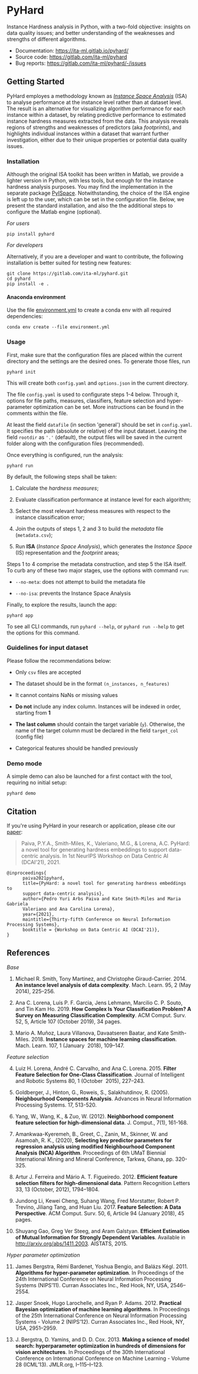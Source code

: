 <!--
[![Binder](https://mybinder.org/badge_logo.svg)](https://mybinder.org/v2/gl/ita-ml%2Finstance-hardness/binder?filepath=notebooks%2F)
[![made-with-python](https://img.shields.io/badge/Made%20with-Python-1f425f.svg)](https://www.python.org/)
[![PyPI license](https://img.shields.io/pypi/l/ansicolortags.svg)](https://en.wikipedia.org/wiki/MIT_License)
-->

# PyHard

Instance Hardness analysis in Python, with a two-fold objective: insights on data quality issues; 
and better understanding of the weaknesses and strengths of different algorithms.

* Documentation: https://ita-ml.gitlab.io/pyhard/
* Source code: https://gitlab.com/ita-ml/pyhard
* Bug reports: https://gitlab.com/ita-ml/pyhard/-/issues

## Getting Started

PyHard employes a methodology known as [_Instance Space Analysis_](https://github.com/andremun/InstanceSpace) (ISA) to analyse performance at the instance level rather than at dataset level. The result is an alternative for visualizing algorithm performance for each instance within a dataset, by relating predictive performance to estimated instance hardness measures extracted from the data. This analysis reveals regions of strengths and weaknesses of predictors (aka _footprints_), and highlights individual instances within a  dataset that warrant further investigation, either due to their unique properties or potential data quality issues.


### Installation
Although the original ISA toolkit has been written in Matlab, we provide a lighter version in Python, with less tools, but enough for the instance hardness analysis purposes. You may find the implementation in the separate package [PyISpace](https://gitlab.com/ita-ml/pyispace). Notwithstanding, the choice of the ISA engine is left up to the user, which can be set in the configuration file. Below, we present the standard installation, and also the the additional steps to configure the Matlab engine (optional).

_For users_

```
pip install pyhard
```

_For developers_

Alternatively, if you are a developer and want to contribute, the following installation is better suited for testing new features:
```
git clone https://gitlab.com/ita-ml/pyhard.git
cd pyhard
pip install -e .
```

#### Anaconda environment

Use the file [environment.yml](./environment.yml) to create a conda env with all required dependencies:

```
conda env create --file environment.yml
```


### Usage

First, make sure that the configuration files are placed within the current directory and the settings are the desired ones. To generate those files, run

```
pyhard init
```

This will create both `config.yaml` and `options.json` in the current directory.

The file `config.yaml` is used to configurate steps 1-4 below. Through it, options for file paths, measures, classifiers, feature selection and hyper-parameter optimization can be set. More instructions can be found in the comments within the file.

At least the field `datafile` (in section 'general') should be set in `config.yaml`. It specifies the path (absolute or relative) of the input dataset. Leaving the field `rootdir` as `'.'` (default), the output files will be saved in the current folder along with the configuration files (recommended).

Once everything is configured, run the analysis:

```
pyhard run
```

By default, the following steps shall be taken:

1. Calculate the _hardness measures_;

2. Evaluate classification performance at instance level for each algorithm;

3. Select the most relevant hardness measures with respect to the instance classification error;

4. Join the outputs of steps 1, 2 and 3 to build the _metadata_ file (`metadata.csv`);

5. Run __ISA__ (_Instance Space Analysis_), which generates the _Instance Space_ (IS) representation and the _footprint_ areas;

Steps 1 to 4 comprise the metadata construction, and step 5 the ISA itself. To curb any of these two major stages, use the options with command `run`:

* `--no-meta`: does not attempt to build the metadata file

* `--no-isa`: prevents the Instance Space Analysis

Finally, to explore the results, launch the app:  

```
pyhard app
```

To see all CLI commands, run `pyhard --help`, or `pyhard run --help` to get the options for this command.


### Guidelines for input dataset

Please follow the recommendations below:

* Only `csv` files are accepted

* The dataset should be in the format `(n_instances, n_features)`

* It cannot contains NaNs or missing values

* **Do not** include any index column. Instances will be indexed in order, starting from **1**

* **The last column** should contain the target variable (`y`). Otherwise, the name of the target column must be declared in the field `target_col` (config file)

* Categorical features should be handled previously


### Demo mode

A simple demo can also be launched for a first contact with the tool, requiring no initial setup:

```
pyhard demo
```


## Citation

If you're using PyHard in your research or application, please cite our [paper](https://datacentricai.org/papers/30_CameraReady_DCAI_2021_camera_ready.pdf):

> Paiva, P.Y.A., Smith-Miles, K., Valeriano, M.G., & Lorena, A.C. PyHard: a novel tool for generating hardness embeddings to support data-centric analysis. In 1st NeurIPS Workshop on Data Centric AI (DCAI'21), 2021.

```
@inproceedings{
      paiva2021pyhard,
      title={PyHard: a novel tool for generating hardness embeddings to 
      support data-centric analysis}, 
      author={Pedro Yuri Arbs Paiva and Kate Smith-Miles and Maria Gabriela 
      Valeriano and Ana Carolina Lorena},
      year={2021},
      maintitle={Thirty-fifth Conference on Neural Information Processing Systems},
      booktitle = {Workshop on Data Centric AI (DCAI'21)},
}
```


## References

_Base_

1. Michael R. Smith, Tony Martinez, and Christophe Giraud-Carrier. 2014. __An instance level analysis of data complexity__. Mach. Learn. 95, 2 (May 2014), 225–256.

2. Ana C. Lorena, Luís P. F. Garcia, Jens Lehmann, Marcilio C. P. Souto, and Tin Kam Ho. 2019. __How Complex Is Your Classification Problem? A Survey on Measuring Classification Complexity__. ACM Comput. Surv. 52, 5, Article 107 (October 2019), 34 pages.

3. Mario A. Muñoz, Laura Villanova, Davaatseren Baatar, and Kate Smith-Miles. 2018. __Instance spaces for machine learning classification__. Mach. Learn. 107, 1 (January   2018), 109–147.

_Feature selection_

4. Luiz H. Lorena, André C. Carvalho, and Ana C. Lorena. 2015. __Filter Feature Selection for One-Class Classification__. Journal of Intelligent and Robotic Systems 80, 1 (October   2015), 227–243.

5. Goldberger, J., Hinton, G., Roweis, S., Salakhutdinov, R. (2005). __Neighbourhood Components Analysis__. Advances in Neural Information Processing Systems. 17, 513-520.

6. Yang, W., Wang, K., & Zuo, W. (2012). __Neighborhood component feature selection for high-dimensional data__. J. Comput., 7(1), 161-168.

7. Amankwaa-Kyeremeh, B., Greet, C., Zanin, M., Skinner, W. and Asamoah, R. K., (2020), __Selecting key predictor parameters for regression analysis using modified Neighbourhood Component Analysis (NCA) Algorithm__. Proceedings of 6th UMaT Biennial International Mining and Mineral Conference, Tarkwa, Ghana, pp. 320-325.

8. Artur J. Ferreira and Mário A. T. Figueiredo. 2012. __Efficient feature selection filters for high-dimensional data__. Pattern Recognition Letters 33, 13 (October, 2012), 1794–1804.

9. Jundong Li, Kewei Cheng, Suhang Wang, Fred Morstatter, Robert P. Trevino, Jiliang Tang, and Huan Liu. 2017. __Feature Selection: A Data Perspective__. ACM Comput. Surv. 50, 6, Article 94 (January 2018), 45 pages.

10. Shuyang Gao, Greg Ver Steeg, and Aram Galstyan. __Efficient Estimation of Mutual Information for Strongly Dependent Variables__. Available in http://arxiv.org/abs/1411.2003. AISTATS, 2015.

_Hyper parameter optimization_

11. James Bergstra, Rémi Bardenet, Yoshua Bengio, and Balázs Kégl. 2011. __Algorithms for hyper-parameter optimization__. In Proceedings of the 24th International Conference on Neural Information Processing Systems (NIPS’11). Curran Associates Inc., Red Hook, NY, USA, 2546–2554.

12. Jasper Snoek, Hugo Larochelle, and Ryan P. Adams. 2012. __Practical Bayesian optimization of machine learning algorithms__. In Proceedings of the 25th International Conference on Neural Information Processing Systems - Volume 2 (NIPS’12). Curran Associates Inc., Red Hook, NY, USA, 2951–2959.
  
13. J. Bergstra, D. Yamins, and D. D. Cox. 2013. __Making a science of model search: hyperparameter optimization in hundreds of dimensions for vision architectures__. In Proceedings of the 30th International Conference on International Conference on Machine Learning - Volume 28 (ICML’13). JMLR.org, I–115–I–123.
  
